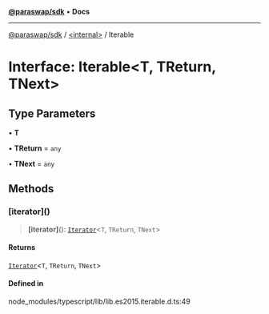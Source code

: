 [**@paraswap/sdk**](../../README.md) • **Docs**

***

[@paraswap/sdk](../../globals.md) / [\<internal\>](../README.md) / Iterable

# Interface: Iterable\<T, TReturn, TNext\>

## Type Parameters

• **T**

• **TReturn** = `any`

• **TNext** = `any`

## Methods

### \[iterator\]()

> **\[iterator\]**(): [`Iterator`](Iterator.md)\<`T`, `TReturn`, `TNext`\>

#### Returns

[`Iterator`](Iterator.md)\<`T`, `TReturn`, `TNext`\>

#### Defined in

node\_modules/typescript/lib/lib.es2015.iterable.d.ts:49
